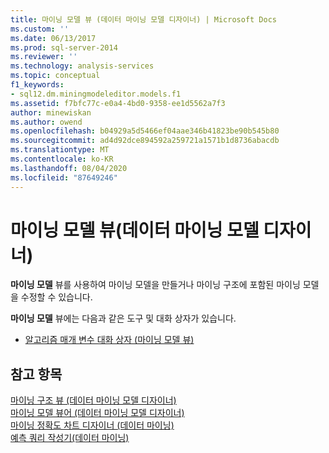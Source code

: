 ```yaml
---
title: 마이닝 모델 뷰 (데이터 마이닝 모델 디자이너) | Microsoft Docs
ms.custom: ''
ms.date: 06/13/2017
ms.prod: sql-server-2014
ms.reviewer: ''
ms.technology: analysis-services
ms.topic: conceptual
f1_keywords:
- sql12.dm.miningmodeleditor.models.f1
ms.assetid: f7bfc77c-e0a4-4bd0-9358-ee1d5562a7f3
author: minewiskan
ms.author: owend
ms.openlocfilehash: b04929a5d5466ef04aae346b41823be90b545b80
ms.sourcegitcommit: ad4d92dce894592a259721a1571b1d8736abacdb
ms.translationtype: MT
ms.contentlocale: ko-KR
ms.lasthandoff: 08/04/2020
ms.locfileid: "87649246"
---
```

# <a name="mining-models-view-data-mining-model-designer"></a>마이닝 모델 뷰(데이터 마이닝 모델 디자이너)
  **마이닝 모델** 뷰를 사용하여 마이닝 모델을 만들거나 마이닝 구조에 포함된 마이닝 모델을 수정할 수 있습니다.  
  
 **마이닝 모델** 뷰에는 다음과 같은 도구 및 대화 상자가 있습니다.  
  
-   [알고리즘 매개 변수 대화 상자 &#40;마이닝 모델 뷰&#41;](algorithm-parameters-dialog-box-mining-models-view.md)  
  
## <a name="see-also"></a>참고 항목  
 [마이닝 구조 뷰 &#40;데이터 마이닝 모델 디자이너&#41;](mining-structure-view-data-mining-model-designer.md)   
 [마이닝 모델 뷰어 &#40;데이터 마이닝 모델 디자이너&#41;](mining-model-viewers-data-mining-model-designer.md)   
 [마이닝 정확도 차트 디자이너 &#40;데이터 마이닝&#41;](mining-accuracy-chart-designer-data-mining.md)   
 [예측 쿼리 작성기&#40;데이터 마이닝&#41;](prediction-query-builder-data-mining.md)  
  
  
